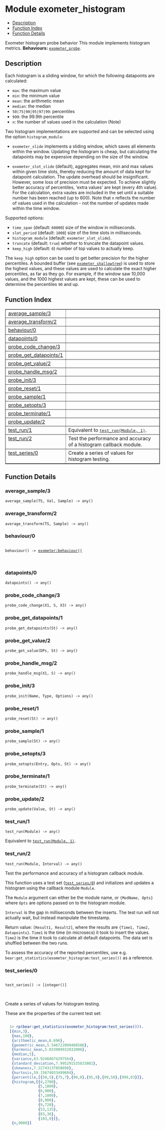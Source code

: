 

# Module exometer_histogram #
* [Description](#description)
* [Function Index](#index)
* [Function Details](#functions)


Exometer histogram probe behavior
This module implements histogram metrics.
__Behaviours:__ [`exometer_probe`](exometer_probe.md).
<a name="description"></a>

## Description ##

Each histogram is a sliding
window, for which the following datapoints are calculated:



* `max`: the maximum value
* `min`: the minimum value
* `mean`: the arithmetic mean
* `median`: the median
* `50|75|90|95|97|99`: percentiles
* `999`: the 99.9th percentile
* `n`: the number of values used in the calculation (Note)



Two histogram implementations are supported and can be selected using
the option `histogram_module`:



* `exometer_slide` implements a sliding window, which saves all elements
within the window. Updating the histogram is cheap, but calculating the
datapoints may be expensive depending on the size of the window.



* `exometer_slot_slide` (default), aggregates mean, min and max values
within given time slots, thereby reducing the amount of data kept for
datapoint calculation. The update overhead should be insignificant.
However, some loss of precision must be expected. To achieve slightly
better accuracy of percentiles, 'extra values' are kept (every 4th
value). For the calculation, extra vaules are included in the set
until a suitable number has been reached (up to 600). Note that
`n` reflects the number of values used in the calculation - not the
number of updates made within the time window.



Supported options:



* `time_span` (default: `60000`) size of the window in milliseconds.
* `slot_period` (default: `1000`) size of the time slots in milliseconds.
* `histogram_module` (default: `exometer_slot_slide`).
* `truncate` (default: `true`) whether to truncate the datapoint values.
* `keep_high` (default: `0`) number of top values to actually keep.


The `keep_high` option can be used to get better precision for the higher
percentiles. A bounded buffer (see [`exometer_shallowtree`](exometer_shallowtree.md)) is used
to store the highest values, and these values are used to calculate the
exact higher percentiles, as far as they go. For example, if the window
saw 10,000 values, and the 1000 highest values are kept, these can be used
to determine the percentiles `90` and up.
<a name="index"></a>

## Function Index ##


<table width="100%" border="1" cellspacing="0" cellpadding="2" summary="function index"><tr><td valign="top"><a href="#average_sample-3">average_sample/3</a></td><td></td></tr><tr><td valign="top"><a href="#average_transform-2">average_transform/2</a></td><td></td></tr><tr><td valign="top"><a href="#behaviour-0">behaviour/0</a></td><td></td></tr><tr><td valign="top"><a href="#datapoints-0">datapoints/0</a></td><td></td></tr><tr><td valign="top"><a href="#probe_code_change-3">probe_code_change/3</a></td><td></td></tr><tr><td valign="top"><a href="#probe_get_datapoints-1">probe_get_datapoints/1</a></td><td></td></tr><tr><td valign="top"><a href="#probe_get_value-2">probe_get_value/2</a></td><td></td></tr><tr><td valign="top"><a href="#probe_handle_msg-2">probe_handle_msg/2</a></td><td></td></tr><tr><td valign="top"><a href="#probe_init-3">probe_init/3</a></td><td></td></tr><tr><td valign="top"><a href="#probe_reset-1">probe_reset/1</a></td><td></td></tr><tr><td valign="top"><a href="#probe_sample-1">probe_sample/1</a></td><td></td></tr><tr><td valign="top"><a href="#probe_setopts-3">probe_setopts/3</a></td><td></td></tr><tr><td valign="top"><a href="#probe_terminate-1">probe_terminate/1</a></td><td></td></tr><tr><td valign="top"><a href="#probe_update-2">probe_update/2</a></td><td></td></tr><tr><td valign="top"><a href="#test_run-1">test_run/1</a></td><td>Equivalent to <a href="#test_run-2"><tt>test_run(Module, 1)</tt></a>.</td></tr><tr><td valign="top"><a href="#test_run-2">test_run/2</a></td><td>Test the performance and accuracy of a histogram callback module.</td></tr><tr><td valign="top"><a href="#test_series-0">test_series/0</a></td><td>Create a series of values for histogram testing.</td></tr></table>


<a name="functions"></a>

## Function Details ##

<a name="average_sample-3"></a>

### average_sample/3 ###

`average_sample(TS, Val, Sample) -> any()`


<a name="average_transform-2"></a>

### average_transform/2 ###

`average_transform(TS, Sample) -> any()`


<a name="behaviour-0"></a>

### behaviour/0 ###


<pre><code>
behaviour() -&gt; <a href="exometer.md#type-behaviour">exometer:behaviour()</a>
</code></pre>
<br />


<a name="datapoints-0"></a>

### datapoints/0 ###

`datapoints() -> any()`


<a name="probe_code_change-3"></a>

### probe_code_change/3 ###

`probe_code_change(X1, S, X3) -> any()`


<a name="probe_get_datapoints-1"></a>

### probe_get_datapoints/1 ###

`probe_get_datapoints(St) -> any()`


<a name="probe_get_value-2"></a>

### probe_get_value/2 ###

`probe_get_value(DPs, St) -> any()`


<a name="probe_handle_msg-2"></a>

### probe_handle_msg/2 ###

`probe_handle_msg(X1, S) -> any()`


<a name="probe_init-3"></a>

### probe_init/3 ###

`probe_init(Name, Type, Options) -> any()`


<a name="probe_reset-1"></a>

### probe_reset/1 ###

`probe_reset(St) -> any()`


<a name="probe_sample-1"></a>

### probe_sample/1 ###

`probe_sample(St) -> any()`


<a name="probe_setopts-3"></a>

### probe_setopts/3 ###

`probe_setopts(Entry, Opts, St) -> any()`


<a name="probe_terminate-1"></a>

### probe_terminate/1 ###

`probe_terminate(St) -> any()`


<a name="probe_update-2"></a>

### probe_update/2 ###

`probe_update(Value, St) -> any()`


<a name="test_run-1"></a>

### test_run/1 ###

`test_run(Module) -> any()`

Equivalent to [`test_run(Module, 1)`](#test_run-2).
<a name="test_run-2"></a>

### test_run/2 ###

`test_run(Module, Interval) -> any()`


Test the performance and accuracy of a histogram callback module.



This function uses a test set ([`test_series/0`](#test_series-0)) and initializes
and updates a histogram using the callback module `Module`.



The `Module` argument can either be the module name, or `{ModName, Opts}`
where `Opts` are options passed on to the histogram module.



`Interval` is the gap in milliseconds between the inserts. The test run
will not actually wait, but instead manipulate the timestamp.



Return value: `[Result1, Result2]`, where the results are
`{Time1, Time2, Datapoints}`. `Time1` is the time (in microsecs) it took to
insert the values. `Time2` is the time it took to calculate all default
datapoints. The data set is shuffled between the two runs.


To assess the accuracy of the reported percentiles, use e.g.
`bear:get_statistics(exometer_histogram:test_series())` as a reference.
<a name="test_series-0"></a>

### test_series/0 ###


<pre><code>
test_series() -&gt; [integer()]
</code></pre>
<br />


Create a series of values for histogram testing.


These are the properties of the current test set:

```erlang

  1> rp(bear:get_statistics(exometer_histogram:test_series())).
  [{min,3},
   {max,100},
   {arithmetic_mean,6.696},
   {geometric_mean,5.546722009408586},
   {harmonic_mean,5.033909932832006},
   {median,5},
   {variance,63.92468674297564},
   {standard_deviation,7.995291535833802},
   {skewness,7.22743137858698},
   {kurtosis,59.15674033499604},
   {percentile,[{50,5},{75,7},{90,8},{95,9},{99,50},{999,83}]},
   {histogram,[{4,2700},
               {5,1800},
               {6,900},
               {7,1800},
               {8,900},
               {9,720},
               {53,135},
               {83,36},
               {103,9}]},
   {n,9000}]
```

